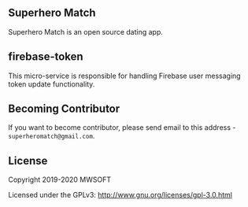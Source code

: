 ## Superhero Match
Superhero Match is an open source dating app.

## firebase-token
This micro-service is responsible for handling Firebase user messaging token update functionality. 

## Becoming Contributor
If you want to become contributor, please send email to this address - `superheromatch@gmail.com`.

## License
Copyright 2019-2020 MWSOFT

Licensed under the GPLv3: http://www.gnu.org/licenses/gpl-3.0.html